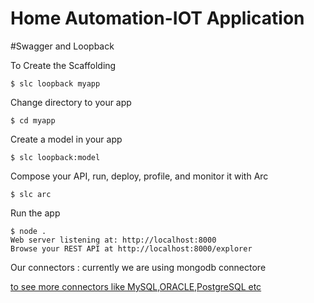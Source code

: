 # Home Automation-IOT Application

#Swagger and Loopback

To Create the Scaffolding

    $ slc loopback myapp

Change directory to your app

    $ cd myapp

Create a model in your app

    $ slc loopback:model

Compose your API, run, deploy, profile, and monitor it with Arc

    $ slc arc

Run the app

    $ node .
    Web server listening at: http://localhost:8000
    Browse your REST API at http://localhost:8000/explorer

Our connectors : currently we are using mongodb connectore
  
 [to see more connectors like MySQL,ORACLE,PostgreSQL etc](http://loopback.io/doc/en/lb2/Database-connectors.html)      
